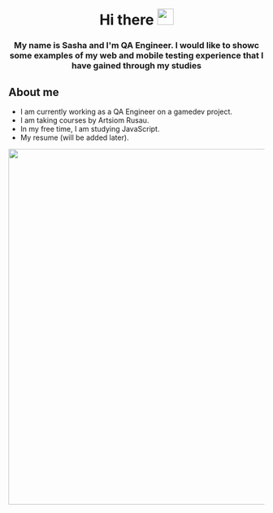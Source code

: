 <h1 align="center">Hi there <img src="https://github.com/blackcater/blackcater/raw/main/images/Hi.gif" height="32"></h1>
<h3 align="center">My name is Sasha and I'm QA Engineer. I would like to showc some examples of my web and mobile testing experience that I have gained through my studies</h3>
<h2>About me</h2>
<ul>
  <li>I am currently working as a QA Engineer on a gamedev project.</li>
  <li>I am taking courses by Artsiom Rusau.</li>
  <li>In my free time, I am studying JavaScript.</li>
  <li>My resume (will be added later).</li>
</ul>

<div id="header" align="right">
  <img src="https://media.giphy.com/media/Wj7lNjMNDxSmc/giphy.gif" width="700"/>
</div>
